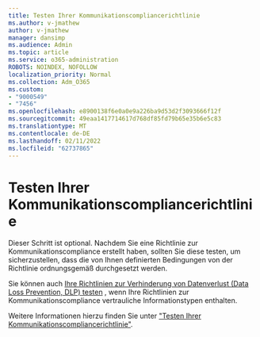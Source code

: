 ```yaml
---
title: Testen Ihrer Kommunikationscompliancerichtlinie
ms.author: v-jmathew
author: v-jmathew
manager: dansimp
ms.audience: Admin
ms.topic: article
ms.service: o365-administration
ROBOTS: NOINDEX, NOFOLLOW
localization_priority: Normal
ms.collection: Adm_O365
ms.custom:
- "9000549"
- "7456"
ms.openlocfilehash: e8900138f6e0a0e9a226ba9d53d2f3093666f12f
ms.sourcegitcommit: 49eaa1417714617d768df85fd79b65e35b6e5c83
ms.translationtype: MT
ms.contentlocale: de-DE
ms.lasthandoff: 02/11/2022
ms.locfileid: "62737865"
---
```

# <a name="test-your-communication-compliance-policy"></a>Testen Ihrer Kommunikationscompliancerichtlinie

Dieser Schritt ist optional. Nachdem Sie eine Richtlinie zur Kommunikationscompliance erstellt haben, sollten Sie diese testen, um sicherzustellen, dass die von Ihnen definierten Bedingungen von der Richtlinie ordnungsgemäß durchgesetzt werden.

Sie können auch [Ihre Richtlinien zur Verhinderung von Datenverlust (Data Loss Prevention, DLP) testen](https://go.microsoft.com/fwlink/?linkid=2110890) , wenn Ihre Richtlinien zur Kommunikationscompliance vertrauliche Informationstypen enthalten.

Weitere Informationen hierzu finden Sie unter ["Testen Ihrer Kommunikationscompliancerichtlinie"](https://go.microsoft.com/fwlink/?linkid=2111304).
